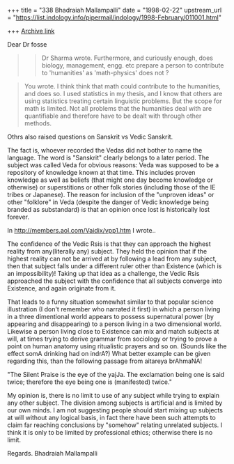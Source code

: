 +++
title = "338 Bhadraiah Mallampalli"
date = "1998-02-22"
upstream_url = "https://list.indology.info/pipermail/indology/1998-February/011001.html"

+++
[Archive link](https://list.indology.info/pipermail/indology/1998-February/011001.html)

Dear Dr fosse
>> Dr Sharma wrote.
> >Furthermore, and curiously enough, does biology, management, engg.
> >etc prepare a person to contribute to 'humanities' as 'math-physics'
> >does not ?

> You wrote.
> I think think that math could contribute to the humanities, and does so. I
> used statistics in my thesis, and I know that others are using statistics
> treating certain linguistic problems. But the scope for math is limited. Not
> all problems that the humanities deal with are quantifiable and therefore
> have to be dealt with through other methods.

Othrs also raised questions on Sanskrit vs Vedic Sanskrit.

The fact is, whoever recorded the Vedas did not bother to name the language.
The word is "Sanskrit" clearly belongs to a later period.  The subject was
called Veda for obvious reasons:  Veda was supposed to be a repository of
knowledge known at that time.  This includes proven knowledge as well as
beliefs (that might one day become knowledge or otherwise) or superstitions or
other folk stories (including those of the IE tribes or Japanese).  The reason
for inclusion of the "unproven ideas" or other "folklore" in Veda (despite the
danger of Vedic knowledge being branded as substandard) is that an opinion
once lost is historically lost forever.

In http://members.aol.com/Vaidix/vpp1.htm I wrote..

The confidence of the Vedic Rsis is that they can approach the highest reality
from any(literally any) subject. They held the opinion that if the highest
reality can not be arrived at by following a lead from any subject, then that
subject falls under a different ruler other than Existence (which is an
impossibility)! Taking up that idea as a challenge, the Vedic Rsis approached
the subject with the confidence that all subjects converge into Existence, and
again originate from it.

That leads to a funny situation somewhat similar to that popular science
illustration (I don't remember who narrated it first) in which a person living
in a three dimentional world appears to possess supernatural power (by
appearing and disappearing) to a person living in a two dimensional world.
Likewise a person living close to Existence can mix and match subjects at
will, at times trying to derive grammar from sociology or trying to prove a
point on human anatomy using ritualistic prayers and so on. (Sounds like the
effect somA drinking had on indrA?) What better example can be given regarding
this, than the following passage from aitareya brAhmaNA!

"The Silent Praise is the eye of the yajJa. The exclamation being one is said
twice; therefore the eye being one is (manifested) twice."

My opinion is, there is no limit to use of any subject while trying to explain
any other subject.  The division among subjects is artificial and is limited
by our own minds.  I am not suggesting people should start mixing up subjects
at will without any logical basis, in fact there have been such attempts to
claim far reaching conclusions by "somehow" relating unrelated subjects.  I
think it is only to be limited by professional ethics; otherwise there is no
limit.

Regards.
Bhadraiah Mallampalli



